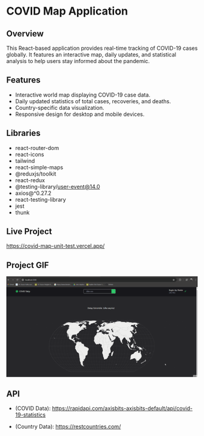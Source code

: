 # COVID Map Application

## Overview

This React-based application provides real-time tracking of COVID-19 cases globally. It features an interactive map, daily updates, and statistical analysis to help users stay informed about the pandemic.

## Features

- Interactive world map displaying COVID-19 case data.
- Daily updated statistics of total cases, recoveries, and deaths.
- Country-specific data visualization.
- Responsive design for desktop and mobile devices.

## Libraries

- react-router-dom
- react-icons
- tailwind
- react-simple-maps
- @reduxjs/toolkit
- react-redux
- @testing-library/user-event@14.0
- axios@^0.27.2
- react-testing-library
- jest
- thunk

## Live Project

https://covid-map-unit-test.vercel.app/

## Project GIF

<img src="screen1.gif">

## API

- (COVID Data): https://rapidapi.com/axisbits-axisbits-default/api/covid-19-statistics

- (Country Data): https://restcountries.com/
